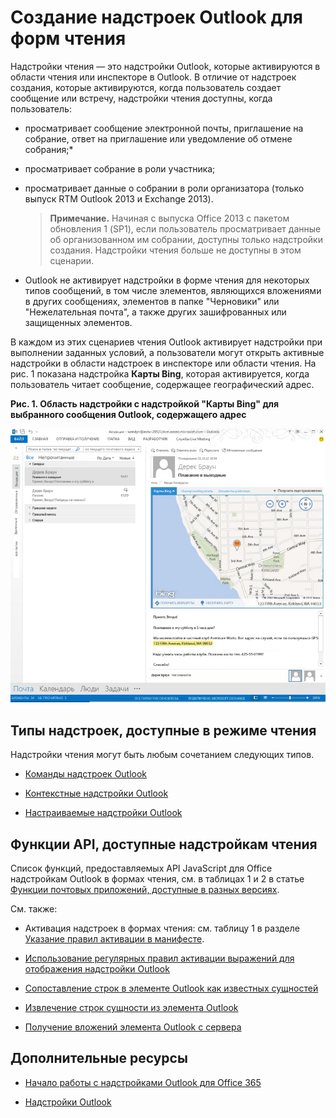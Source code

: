 
# Создание надстроек Outlook для форм чтения

Надстройки чтения — это надстройки Outlook, которые активируются в области чтения или инспекторе в Outlook. В отличие от надстроек создания, которые активируются, когда пользователь создает сообщение или встречу, надстройки чтения доступны, когда пользователь:


- просматривает сообщение электронной почты, приглашение на собрание, ответ на приглашение или уведомление об отмене собрания;*
    
- просматривает собрание в роли участника;
    
- просматривает данные о собрании в роли организатора (только выпуск RTM Outlook 2013 и Exchange 2013).
    
     >**Примечание.** Начиная с выпуска Office 2013 с пакетом обновления 1 (SP1), если пользователь просматривает данные об организованном им собрании, доступны только надстройки создания. Надстройки чтения больше не доступны в этом сценарии.
* Outlook не активирует надстройки в форме чтения для некоторых типов сообщений, в том числе элементов, являющихся вложениями в других сообщениях, элементов в папке "Черновики" или "Нежелательная почта", а также других зашифрованных или защищенных элементов.

В каждом из этих сценариев чтения Outlook активирует надстройки при выполнении заданных условий, а пользователи могут открыть активные надстройки в области надстроек в инспекторе или области чтения. На рис. 1 показана надстройка  **Карты Bing**, которая активируется, когда пользователь читает сообщение, содержащее географический адрес.


**Рис. 1. Область надстройки с надстройкой "Карты Bing" для выбранного сообщения Outlook, содержащего адрес**

![Почтовое приложение Bing Map в Outlook](../../images/off15appsdk_BingMapMailAppScreenshot.jpg)


## Типы надстроек, доступные в режиме чтения


Надстройки чтения могут быть любым сочетанием следующих типов.


- [Команды надстроек Outlook](../outlook/add-in-commands-for-outlook.md)
    
- [Контекстные надстройки Outlook](../outlook/contextual-outlook-add-ins.md)
    
- [Настраиваемые надстройки Outlook](../outlook/custom-pane-outlook-add-ins.md)
    

## Функции API, доступные надстройкам чтения


Список функций, предоставляемых API JavaScript для Office надстройкам Outlook в формах чтения, см. в таблицах 1 и 2 в статье [Функции почтовых приложений, доступные в разных версиях](http://msdn.microsoft.com/library/f34e2f44-8c9d-4e90-b1d7-3f29506adb92%28Office.15%29.aspx). 

См. также:


- Активация надстроек в формах чтения: см. таблицу 1 в разделе [Указание правил активации в манифесте](../outlook/manifests/activation-rules.md#specify-activation-rules-in-a-manifest).
    
- [Использование регулярных правил активации выражений для отображения надстройки Outlook](../outlook/use-regular-expressions-to-show-an-outlook-add-in.md)
    
- [Сопоставление строк в элементе Outlook как известных сущностей](../outlook/match-strings-in-an-item-as-well-known-entities.md)
    
- [Извлечение строк сущности из элемента Outlook](../outlook/extract-entity-strings-from-an-item.md)
    
- [Получение вложений элемента Outlook с сервера](../outlook/get-attachments-of-an-outlook-item.md)
    

## Дополнительные ресурсы



- [Начало работы с надстройками Outlook для Office 365](https://dev.outlook.com/MailAppsGettingStarted/GetStarted.aspx)
    
- [Надстройки Outlook](../outlook/outlook-add-ins.md)
    
